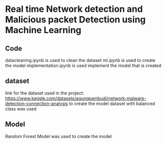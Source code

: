 # Real time Network detection and Malicious packet Detection using Machine Learning
## Code
datacleaning.ipynb is used to clean the dataset
ml.ipynb is used to create the model 
implementation.ipynb is used implement the model that is created
## dataset
link for the dataset used in the project: https://www.kaggle.com/datasets/agungpambudi/network-malware-detection-connection-analysis
to create the model dataset with balanced class was used

## Model
Random Forest Model was used to create the model

